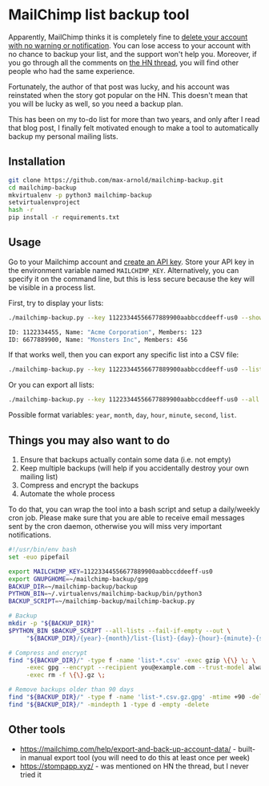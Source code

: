 # MailChimp list backup tool

Apparently, MailChimp thinks it is completely fine to [delete your account with no warning or notification](https://blog.rongarret.info/2018/12/mailchimp-deleted-my-account-with-no.html). You can lose access to your account with no chance to backup your list, and the support won't help you. Moreover, if you go through all the comments on [the HN thread](https://news.ycombinator.com/item?id=18715866), you will find other people who had the same experience.

Fortunately, the author of that post was lucky, and his account was reinstated when the story got popular on the HN. This doesn't mean that you will be lucky as well, so you need a backup plan.

This has been on my to-do list for more than two years, and only after I read that blog post, I finally felt motivated enough to make a tool to automatically backup my personal mailing lists.

## Installation

```bash
git clone https://github.com/max-arnold/mailchimp-backup.git
cd mailchimp-backup
mkvirtualenv -p python3 mailchimp-backup
setvirtualenvproject
hash -r
pip install -r requirements.txt
```

## Usage

Go to your Mailchimp account and [create an API key](https://mailchimp.com/help/about-api-keys/#Find_or_Generate_Your_API_Key). Store your API key in the environment variable named `MAILCHIMP_KEY`. Alternatively, you can specify it on the command line, but this is less secure because the key will be visible in a process list.

First, try to display your lists:

```bash
./mailchimp-backup.py --key 11223344556677889900aabbccddeeff-us0 --show-lists

ID: 1122334455, Name: "Acme Corporation", Members: 123
ID: 6677889900, Name: "Monsters Inc", Members: 456
```

If that works well, then you can export any specific list into a CSV file:

```bash
./mailchimp-backup.py --key 11223344556677889900aabbccddeeff-us0 --list 1122334455 --out 'list-{list}.csv'
```

Or you can export all lists:

```bash
./mailchimp-backup.py --key 11223344556677889900aabbccddeeff-us0 --all --out '/mnt/backup/{year}-{month}/list-{day}-{list}.csv'
```

Possible format variables: `year`, `month`, `day`, `hour`, `minute`, `second`, `list`.

## Things you may also want to do

1. Ensure that backups actually contain some data (i.e. not empty)
2. Keep multiple backups (will help if you accidentally destroy your own mailing list)
3. Compress and encrypt the backups
4. Automate the whole process

To do that, you can wrap the tool into a bash script and setup a daily/weekly cron job. Please make sure that you are able to receive email messages sent by the cron daemon, otherwise you will miss very important notifications.

```bash
#!/usr/bin/env bash
set -euo pipefail

export MAILCHIMP_KEY=11223344556677889900aabbccddeeff-us0
export GNUPGHOME=~/mailchimp-backup/gpg
BACKUP_DIR=~/mailchimp-backup/backup
PYTHON_BIN=~/.virtualenvs/mailchimp-backup/bin/python3
BACKUP_SCRIPT=~/mailchimp-backup/mailchimp-backup.py

# Backup
mkdir -p "${BACKUP_DIR}"
$PYTHON_BIN $BACKUP_SCRIPT --all-lists --fail-if-empty --out \
     "${BACKUP_DIR}/{year}-{month}/list-{list}-{day}-{hour}-{minute}-{second}.csv"

# Compress and encrypt
find "${BACKUP_DIR}/" -type f -name 'list-*.csv' -exec gzip \{\} \; \
     -exec gpg --encrypt --recipient you@example.com --trust-model always \{\}.gz \; \
     -exec rm -f \{\}.gz \;

# Remove backups older than 90 days
find "${BACKUP_DIR}/" -type f -name 'list-*.csv.gz.gpg' -mtime +90 -delete
find "${BACKUP_DIR}/" -mindepth 1 -type d -empty -delete
```

## Other tools

* https://mailchimp.com/help/export-and-back-up-account-data/ - built-in manual export tool (you will need to do this at least once per week)
* https://stompapp.xyz/ - was mentioned on HN the thread, but I never tried it
